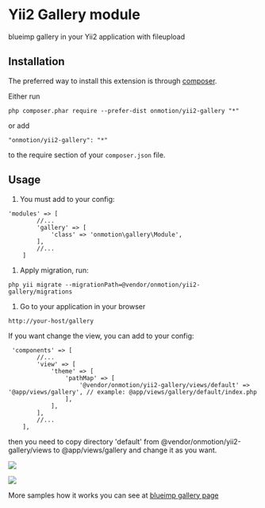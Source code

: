Yii2 Gallery module
===================
blueimp gallery in your Yii2 application with fileupload

Installation
------------

The preferred way to install this extension is through [composer](http://getcomposer.org/download/).

Either run

```
php composer.phar require --prefer-dist onmotion/yii2-gallery "*"
```

or add

```
"onmotion/yii2-gallery": "*"
```

to the require section of your `composer.json` file.


Usage
-----

1. You must add to your config:
```
'modules' => [
		//...
        'gallery' => [
            'class' => 'onmotion\gallery\Module',
        ],
        //...
    ]
```

1. Apply migration, run:
```
php yii migrate --migrationPath=@vendor/onmotion/yii2-gallery/migrations
```

1. Go to your application in your browser
```
http://your-host/gallery
```
If you want change the view, you can add to your config:
```
 'components' => [
        //...
        'view' => [
            'theme' => [
                'pathMap' => [
                    '@vendor/onmotion/yii2-gallery/views/default' => '@app/views/gallery', // example: @app/views/gallery/default/index.php
                ],
            ],
        ],
        //...
    ],
```
then you need to copy directory 'default' from @vendor/onmotion/yii2-gallery/views to @app/views/gallery and change it as you want.


![](https://raw.githubusercontent.com/onmotion/yii2-gallery/master/samples/sample1.png)

![](https://raw.githubusercontent.com/onmotion/yii2-gallery/master/samples/sample2.png)

More samples how it works you can see at [blueimp gallery page](https://github.com/blueimp/Gallery/blob/master/README.md)